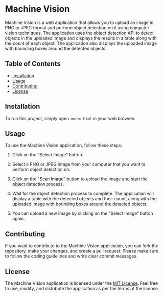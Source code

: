 
# Machine Vision

Machine Vision is a web application that allows you to upload an image in PNG or JPEG format and perform object detection on it using computer vision techniques. The application uses the object detection API to detect objects in the uploaded image and displays the results in a table along with the count of each object. The application also displays the uploaded image with bounding boxes around the detected objects.

## Table of Contents

-   [Installation](#installation)
-   [Usage](#usage)
-   [Contributing](#contributing)
-   [License](#license)

## Installation
To run this project, simply open `index.html` in your web browser.

    

## Usage

To use the Machine Vision application, follow these steps:

1.  Click on the "Select Image" button.
    
2.  Select a PNG or JPEG image from your computer that you want to perform object detection on.
    
3.  Click on the "Scan Image" button to upload the image and start the object detection process.
    
4.  Wait for the object detection process to complete. The application will display a table with the detected objects and their count, along with the uploaded image with bounding boxes around the detected objects.
    
5.  You can upload a new image by clicking on the "Select Image" button again.
    

## Contributing

If you want to contribute to the Machine Vision application, you can fork the repository, make your changes, and create a pull request. Please make sure to follow the coding guidelines and write clear commit messages.

## License

The Machine Vision application is licensed under the [MIT License](https://opensource.org/licenses/MIT). Feel free to use, modify, and distribute the application as per the terms of the license.